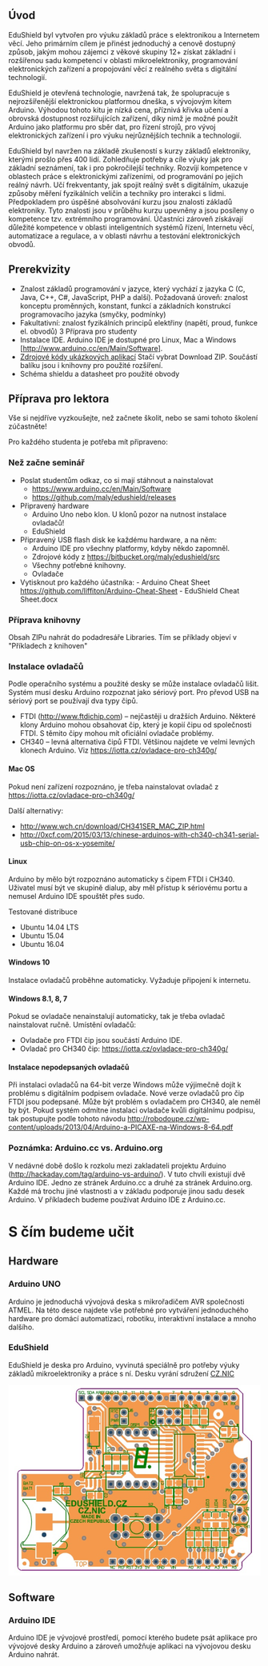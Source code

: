 ## Úvod

EduShield byl vytvořen pro výuku základů práce s elektronikou a Internetem věcí. Jeho primárním cílem je přinést jednoduchý a cenově dostupný způsob, jakým mohou zájemci z věkové skupiny 12+ získat základní i rozšířenou sadu kompetencí v oblasti mikroelektroniky, programování elektronických zařízení a propojování věcí z reálného světa s digitální technologií.

EduShield je otevřená technologie, navržená tak, že spolupracuje s nejrozšířenější elektronickou platformou dneška, s vývojovým kitem Arduino. Výhodou tohoto kitu je nízká cena, příznivá křivka učení a obrovská dostupnost rozšiřujících zařízení, díky nimž je možné použít Arduino jako platformu pro sběr dat, pro řízení strojů, pro vývoj elektronických zařízení i pro výuku nejrůznějších technik a technologií.

EduShield byl navržen na základě zkušeností s kurzy základů elektroniky, kterými prošlo přes 400 lidí. Zohledňuje potřeby a cíle výuky jak pro základní seznámení, tak i pro pokročilejší techniky. Rozvíjí kompetence v oblastech práce s elektronickými zařízeními, od programování po jejich reálný návrh. Učí frekventanty, jak spojit reálný svět s digitálním, ukazuje způsoby měření fyzikálních veličin a techniky pro interakci s lidmi. Předpokladem pro úspěšné absolvování kurzu jsou znalosti základů elektroniky. Tyto znalosti jsou v průběhu kurzu upevněny a jsou posíleny o kompetence tzv. extrémního programování. Účastníci zároveň získávají důležité kompetence v oblasti inteligentních systémů řízení, Internetu věcí, automatizace a regulace, a v oblasti návrhu a testování elektronických obvodů.


## Prerekvizity
  - Znalost základů programování v jazyce, který vychází z jazyka C (C, Java, C++, C#, JavaScript, PHP a další). Požadovaná úroveň: znalost konceptu proměnných, konstant, funkcí a základních konstrukcí programovacího jazyka (smyčky, podmínky)
  - Fakultativní: znalost fyzikálních principů elektřiny (napětí, proud, funkce el. obvodů)
3	Příprava pro studenty
  - Instalace IDE. Arduino IDE je dostupné pro Linux, Mac a Windows [http://www.arduino.cc/en/Main/Software]. 
  - [Zdrojové kódy ukázkových aplikací](https://github.com/maly/edushield/releases) Stačí vybrat Download ZIP. Součástí balíku jsou i knihovny pro použité rozšíření.
  - Schéma shieldu a datasheet pro použité obvody

## Příprava pro lektora

  Vše si nejdříve vyzkoušejte, než začnete školit, nebo se sami tohoto školení zúčastněte!

  Pro každého studenta je potřeba mít připraveno: 

###	Než začne seminář
  - Poslat studentům odkaz, co si mají stáhnout a nainstalovat
    -  https://www.arduino.cc/en/Main/Software 
    -  https://github.com/maly/edushield/releases
  - Připravený hardware
    -  Arduino Uno nebo klon. U klonů pozor na nutnost instalace ovladačů!
    -  EduShield
  -	Připravený USB flash disk ke každému hardware, a na něm:
    -  Arduino IDE pro všechny platformy, kdyby někdo zapomněl.
    -  Zdrojové kódy z https://bitbucket.org/maly/edushield/src
    -  Všechny potřebné knihovny.
    - Ovladače
  -  Vytisknout pro každého účastníka:
    -  Arduino Cheat Sheet https://github.com/liffiton/Arduino-Cheat-Sheet 
    -  EduShield Cheat Sheet.docx

### Příprava knihovny

  Obsah ZIPu nahrát do podadresáře Libraries. Tím se příklady objeví v "Příkladech z knihoven"

###	Instalace ovladačů
  Podle operačního systému a použité desky se může instalace ovladačů lišit. Systém musí desku Arduino rozpoznat jako sériový port. Pro převod USB na sériový port se používají dva typy čipů.

  - FTDI (http://www.ftdichip.com) – nejčastěji u dražších Arduino. Některé klony Arduino mohou obsahovat čip, který je kopií čipu od společnosti FTDI. S těmito čipy mohou mít oficiální ovladače problémy.
  - CH340 – levná alternativa čipů FTDI. Většinou najdete ve velmi levných klonech Arduino. Viz https://iotta.cz/ovladace-pro-ch340g/

#### Mac OS
  
  Pokud není zařízení rozpoznáno, je třeba nainstalovat ovladač z https://iotta.cz/ovladace-pro-ch340g/ 

  Další alternativy: 
  -  http://www.wch.cn/download/CH341SER_MAC_ZIP.html 
  -  http://0xcf.com/2015/03/13/chinese-arduinos-with-ch340-ch341-serial-usb-chip-on-os-x-yosemite/ 

#### Linux
  
  Arduino by mělo být rozpoznáno automaticky s čipem FTDI i CH340. Uživatel musí být ve skupině dialup, aby měl přístup k sériovému portu a nemusel Arduino IDE spouštět přes sudo. 
  
  Testované distribuce
  - Ubuntu 14.04 LTS
  - Ubuntu 15.04
  - Ubuntu 16.04

#### Windows 10

Instalace ovladačů proběhne automaticky. Vyžaduje připojení k internetu.

#### Windows 8.1, 8, 7

Pokud se ovladače nenainstalují automaticky, tak je třeba ovladač nainstalovat ručně. Umístění ovladačů:
  - Ovladače pro FTDI čip jsou součástí Arduino IDE.
  - Ovladač pro CH340 čip: https://iotta.cz/ovladace-pro-ch340g/  

####	Instalace nepodepsaných ovladačů
Při instalaci ovladačů na 64-bit verze Windows může výjimečně dojít k problému s digitálním podpisem ovladače. Nové verze ovladačů pro čip FTDI jsou podepsané. Může být problém s ovladačem pro CH340, ale neměl by být. Pokud systém odmítne instalaci ovladače kvůli digitálnímu podpisu, tak postupujte podle tohoto návodu http://robodoupe.cz/wp-content/uploads/2013/04/Arduino-a-PICAXE-na-Windows-8-64.pdf 

### Poznámka: Arduino.cc vs. Arduino.org
V nedávné době došlo k rozkolu mezi zakladateli projektu Arduino (http://hackaday.com/tag/arduino-vs-arduino/). V tuto chvíli existují dvě Arduino IDE. Jedno ze stránek Arduino.cc a druhé za stránek Arduino.org. Každé má trochu jiné vlastnosti a v základu podporuje jinou sadu desek Arduino. V příkladech budeme používat Arduino IDE z Arduino.cc.

# S čím budeme učit
##	Hardware
###	Arduino UNO
  Arduino je jednoduchá vývojová deska s mikrořadičem AVR společnosti ATMEL. Na této desce najdete vše potřebné pro vytváření jednoduchého hardware pro domácí automatizaci, robotiku, interaktivní instalace a mnoho dalšího.
### EduShield
  EduShield je deska pro Arduino, vyvinutá speciálně pro potřeby výuky základů mikroelektroniky a práce s ní. Desku vyrání sdružení [CZ.NIC](https://nic.cz)

![EduShield](../../../docs/edushield.jpg)
 
##	Software
###	Arduino IDE
  Arduino IDE je vývojové prostředí, pomocí kterého budete psát aplikace pro vývojové desky Arduino a zároveň umožňuje aplikaci na vývojovou desku Arduino nahrát.
